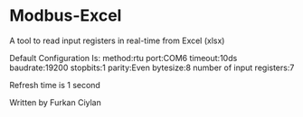 # Modbus-Excel
A tool to read input registers in real-time from Excel (xlsx)

Default Configuration Is: 
  method:rtu 
  port:COM6 
  timeout:10ds 
  baudrate:19200 
  stopbits:1 
  parity:Even 
  bytesize:8 
  number of input registers:7
  
Refresh time is 1 second

Written by Furkan Ciylan
